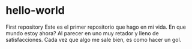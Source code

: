 # hello-world
First repository
Este es el primer repositorio que hago en mi vida. En que mundo estoy ahora? Al parecer en uno muy retador y lleno de satisfacciones. Cada vez que algo me sale bien, es como hacer un gol.
